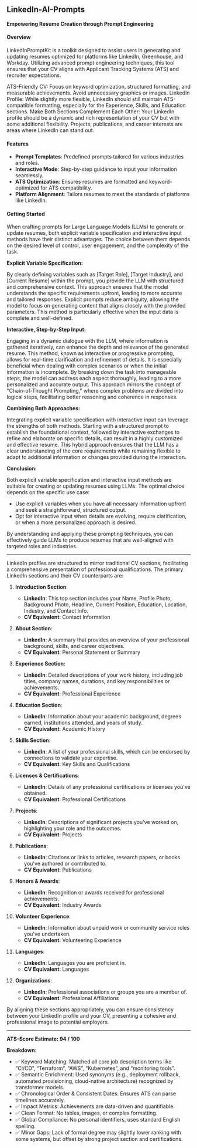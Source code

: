 ## LinkedIn-AI-Prompts

**Empowering Resume Creation through Prompt Engineering**

#### Overview

LinkedInPromptKit is a toolkit designed to assist users in generating and updating resumes optimized for platforms like LinkedIn, Greenhouse, and Workday. Utilizing advanced prompt engineering techniques, this tool ensures that your CV aligns with Applicant Tracking Systems (ATS) and recruiter expectations.

ATS-Friendly CV: Focus on keyword optimization, structured formatting, and measurable achievements. Avoid unnecessary graphics or images.
LinkedIn Profile: While slightly more flexible, LinkedIn should still maintain ATS-compatible formatting, especially for the Experience, Skills, and Education sections.
Make Both Sections Complement Each Other: Your LinkedIn profile should be a dynamic and rich representation of your CV but with some additional flexibility. Projects, publications, and career interests are areas where LinkedIn can stand out.

#### Features

- **Prompt Templates**: Predefined prompts tailored for various industries and roles.
- **Interactive Mode**: Step-by-step guidance to input your information seamlessly.
- **ATS Optimization**: Ensures resumes are formatted and keyword-optimized for ATS compatibility.
- **Platform Alignment**: Tailors resumes to meet the standards of platforms like LinkedIn.

#### Getting Started

When crafting prompts for Large Language Models (LLMs) to generate or update resumes, both explicit variable specification and interactive input methods have their distinct advantages. The choice between them depends on the desired level of control, user engagement, and the complexity of the task.

**Explicit Variable Specification:**

By clearly defining variables such as [Target Role], [Target Industry], and [Current Resume] within the prompt, you provide the LLM with structured and comprehensive context. This approach ensures that the model understands the specific requirements upfront, leading to more accurate and tailored responses. Explicit prompts reduce ambiguity, allowing the model to focus on generating content that aligns closely with the provided parameters. This method is particularly effective when the input data is complete and well-defined.​

**Interactive, Step-by-Step Input:**

Engaging in a dynamic dialogue with the LLM, where information is gathered iteratively, can enhance the depth and relevance of the generated resume. This method, known as interactive or progressive prompting, allows for real-time clarification and refinement of details. It is especially beneficial when dealing with complex scenarios or when the initial information is incomplete. By breaking down the task into manageable steps, the model can address each aspect thoroughly, leading to a more personalized and accurate output. This approach mirrors the concept of "Chain-of-Thought Prompting," where complex problems are divided into logical steps, facilitating better reasoning and coherence in responses. ​

**Combining Both Approaches:**

Integrating explicit variable specification with interactive input can leverage the strengths of both methods. Starting with a structured prompt to establish the foundational context, followed by interactive exchanges to refine and elaborate on specific details, can result in a highly customized and effective resume. This hybrid approach ensures that the LLM has a clear understanding of the core requirements while remaining flexible to adapt to additional information or changes provided during the interaction.​

**Conclusion:**

Both explicit variable specification and interactive input methods are suitable for creating or updating resumes using LLMs. The optimal choice depends on the specific use case:​

- Use explicit variables when you have all necessary information upfront and seek a straightforward, structured output.​
- Opt for interactive input when details are evolving, require clarification, or when a more personalized approach is desired.​

By understanding and applying these prompting techniques, you can effectively guide LLMs to produce resumes that are well-aligned with targeted roles and industries.​

---

LinkedIn profiles are structured to mirror traditional CV sections, facilitating a comprehensive presentation of professional qualifications. The primary LinkedIn sections and their CV counterparts are:

1. **Introduction Section**:
   - **LinkedIn**: This top section includes your Name, Profile Photo, Background Photo, Headline, Current Position, Education, Location, Industry, and Contact Info.
   - **CV Equivalent**: Contact Information

2. **About Section**:
   - **LinkedIn**: A summary that provides an overview of your professional background, skills, and career objectives.
   - **CV Equivalent**: Personal Statement or Summary

3. **Experience Section**:
   - **LinkedIn**: Detailed descriptions of your work history, including job titles, company names, durations, and key responsibilities or achievements.
   - **CV Equivalent**: Professional Experience

4. **Education Section**:
   - **LinkedIn**: Information about your academic background, degrees earned, institutions attended, and years of study.
   - **CV Equivalent**: Academic History

5. **Skills Section**:
   - **LinkedIn**: A list of your professional skills, which can be endorsed by connections to validate your expertise.
   - **CV Equivalent**: Key Skills and Qualifications

6. **Licenses & Certifications**:
   - **LinkedIn**: Details of any professional certifications or licenses you've obtained.
   - **CV Equivalent**: Professional Certifications

7. **Projects**:
   - **LinkedIn**: Descriptions of significant projects you've worked on, highlighting your role and the outcomes.
   - **CV Equivalent**: Projects

8. **Publications**:
   - **LinkedIn**: Citations or links to articles, research papers, or books you've authored or contributed to.
   - **CV Equivalent**: Publications

9. **Honors & Awards**:
   - **LinkedIn**: Recognition or awards received for professional achievements.
   - **CV Equivalent**: Industry Awards

10. **Volunteer Experience**:
    - **LinkedIn**: Information about unpaid work or community service roles you've undertaken.
    - **CV Equivalent**: Volunteering Experience

11. **Languages**:
    - **LinkedIn**: Languages you are proficient in.
    - **CV Equivalent**: Languages

12. **Organizations**:
    - **LinkedIn**: Professional associations or groups you are a member of.
    - **CV Equivalent**: Professional Affiliations

By aligning these sections appropriately, you can ensure consistency between your LinkedIn profile and your CV, presenting a cohesive and professional image to potential employers.

---

**ATS-Score Estimate: 94 / 100**

**Breakdown**:
- ✅ Keyword Matching: Matched all core job description terms like “CI/CD”, “Terraform”, “AWS”, “Kubernetes”, and “monitoring tools”.
- ✅ Semantic Enrichment: Used synonyms (e.g., deployment rollback, automated provisioning, cloud-native architecture) recognized by transformer models.
- ✅ Chronological Order & Consistent Dates: Ensures ATS can parse timelines accurately.
- ✅ Impact Metrics: Achievements are data-driven and quantifiable.
- ✅ Clean Format: No tables, images, or complex formatting.
- ✅ Global Compliance: No personal identifiers, uses standard English spelling.
- ✅ Minor Gaps: Lack of formal degree may slightly lower ranking with some systems, but offset by strong project section and certifications.
